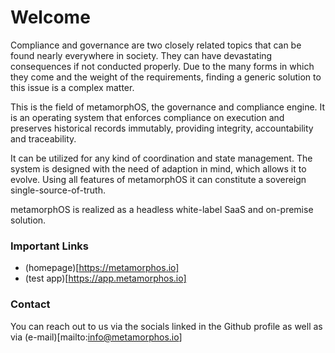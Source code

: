 # Welcome
Compliance and governance are two closely related topics that can be found nearly everywhere in society. They can have devastating consequences if not conducted properly. Due to the many forms in which they come and the weight of the requirements, finding a generic solution to this issue is a complex matter.

This is the field of metamorphOS, the governance and compliance engine. It is an operating system that enforces compliance on execution and preserves historical records immutably, providing integrity, accountability and traceability.

It can be utilized for any kind of coordination and state management. The system is designed with the need of adaption in mind, which allows it to evolve. Using all features of metamorphOS it can constitute a sovereign single-source-of-truth.

metamorphOS is realized as a headless white-label SaaS and on-premise solution.

### Important Links
- (homepage)[https://metamorphos.io]
- (test app)[https://app.metamorphos.io]


### Contact
You can reach out to us via the socials linked in the Github profile as well as via (e-mail)[mailto:info@metamorphos.io]
